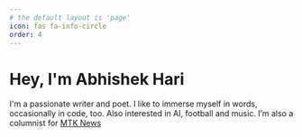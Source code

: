 ```yaml
---
# the default layout is 'page'
icon: fas fa-info-circle
order: 4
---
```


# Hey, I'm Abhishek Hari

I'm a passionate writer and poet. I like to immerse myself in words, occasionally in code, too. Also interested in AI, football and music. I’m also a columnist for [MTK News](https://mtknews.studio/author/abhishek)
